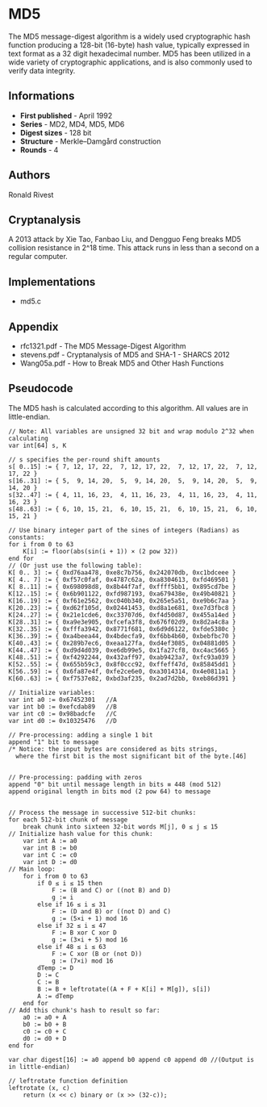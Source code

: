 # MD5

The MD5 message-digest algorithm is a widely used cryptographic hash function producing a 128-bit (16-byte) hash value, typically expressed in text format as a 32 digit hexadecimal number. MD5 has been utilized in a wide variety of cryptographic applications, and is also commonly used to verify data integrity.

## Informations

* __First published__ - April 1992
* __Series__ - MD2, MD4, MD5, MD6
* __Digest sizes__ - 128 bit
* __Structure__ - Merkle–Damgård construction
* __Rounds__ - 4

## Authors

Ronald Rivest

## Cryptanalysis

A 2013 attack by Xie Tao, Fanbao Liu, and Dengguo Feng breaks MD5 collision resistance in 2^18 time. This attack runs in less than a second on a regular computer.

## Implementations

- md5.c

## Appendix

- rfc1321.pdf - The MD5 Message-Digest Algorithm
- stevens.pdf - Cryptanalysis of MD5 and SHA-1 - SHARCS 2012
- Wang05a.pdf - How to Break MD5 and Other Hash Functions

## Pseudocode

The MD5 hash is calculated according to this algorithm. All values are in little-endian.

```
// Note: All variables are unsigned 32 bit and wrap modulo 2^32 when calculating
var int[64] s, K

// s specifies the per-round shift amounts
s[ 0..15] := { 7, 12, 17, 22,  7, 12, 17, 22,  7, 12, 17, 22,  7, 12, 17, 22 }
s[16..31] := { 5,  9, 14, 20,  5,  9, 14, 20,  5,  9, 14, 20,  5,  9, 14, 20 }
s[32..47] := { 4, 11, 16, 23,  4, 11, 16, 23,  4, 11, 16, 23,  4, 11, 16, 23 }
s[48..63] := { 6, 10, 15, 21,  6, 10, 15, 21,  6, 10, 15, 21,  6, 10, 15, 21 }

// Use binary integer part of the sines of integers (Radians) as constants:
for i from 0 to 63
    K[i] := floor(abs(sin(i + 1)) × (2 pow 32))
end for
// (Or just use the following table):
K[ 0.. 3] := { 0xd76aa478, 0xe8c7b756, 0x242070db, 0xc1bdceee }
K[ 4.. 7] := { 0xf57c0faf, 0x4787c62a, 0xa8304613, 0xfd469501 }
K[ 8..11] := { 0x698098d8, 0x8b44f7af, 0xffff5bb1, 0x895cd7be }
K[12..15] := { 0x6b901122, 0xfd987193, 0xa679438e, 0x49b40821 }
K[16..19] := { 0xf61e2562, 0xc040b340, 0x265e5a51, 0xe9b6c7aa }
K[20..23] := { 0xd62f105d, 0x02441453, 0xd8a1e681, 0xe7d3fbc8 }
K[24..27] := { 0x21e1cde6, 0xc33707d6, 0xf4d50d87, 0x455a14ed }
K[28..31] := { 0xa9e3e905, 0xfcefa3f8, 0x676f02d9, 0x8d2a4c8a }
K[32..35] := { 0xfffa3942, 0x8771f681, 0x6d9d6122, 0xfde5380c }
K[36..39] := { 0xa4beea44, 0x4bdecfa9, 0xf6bb4b60, 0xbebfbc70 }
K[40..43] := { 0x289b7ec6, 0xeaa127fa, 0xd4ef3085, 0x04881d05 }
K[44..47] := { 0xd9d4d039, 0xe6db99e5, 0x1fa27cf8, 0xc4ac5665 }
K[48..51] := { 0xf4292244, 0x432aff97, 0xab9423a7, 0xfc93a039 }
K[52..55] := { 0x655b59c3, 0x8f0ccc92, 0xffeff47d, 0x85845dd1 }
K[56..59] := { 0x6fa87e4f, 0xfe2ce6e0, 0xa3014314, 0x4e0811a1 }
K[60..63] := { 0xf7537e82, 0xbd3af235, 0x2ad7d2bb, 0xeb86d391 }

// Initialize variables:
var int a0 := 0x67452301   //A
var int b0 := 0xefcdab89   //B
var int c0 := 0x98badcfe   //C
var int d0 := 0x10325476   //D

// Pre-processing: adding a single 1 bit
append "1" bit to message
/* Notice: the input bytes are considered as bits strings,
  where the first bit is the most significant bit of the byte.[46]


// Pre-processing: padding with zeros
append "0" bit until message length in bits ≡ 448 (mod 512)
append original length in bits mod (2 pow 64) to message


// Process the message in successive 512-bit chunks:
for each 512-bit chunk of message
    break chunk into sixteen 32-bit words M[j], 0 ≤ j ≤ 15
// Initialize hash value for this chunk:
    var int A := a0
    var int B := b0
    var int C := c0
    var int D := d0
// Main loop:
    for i from 0 to 63
        if 0 ≤ i ≤ 15 then
            F := (B and C) or ((not B) and D)
            g := i
        else if 16 ≤ i ≤ 31
            F := (D and B) or ((not D) and C)
            g := (5×i + 1) mod 16
        else if 32 ≤ i ≤ 47
            F := B xor C xor D
            g := (3×i + 5) mod 16
        else if 48 ≤ i ≤ 63
            F := C xor (B or (not D))
            g := (7×i) mod 16
        dTemp := D
        D := C
        C := B
        B := B + leftrotate((A + F + K[i] + M[g]), s[i])
        A := dTemp
    end for
// Add this chunk's hash to result so far:
    a0 := a0 + A
    b0 := b0 + B
    c0 := c0 + C
    d0 := d0 + D
end for

var char digest[16] := a0 append b0 append c0 append d0 //(Output is in little-endian)

// leftrotate function definition
leftrotate (x, c)
    return (x << c) binary or (x >> (32-c));
```